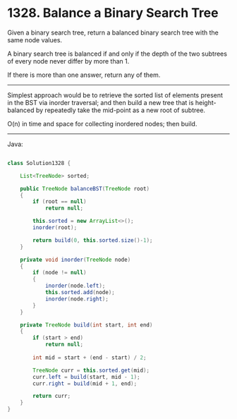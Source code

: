 # 1328. Balance a Binary Search Tree

Given a binary search tree, return a balanced binary search tree with the same
node values.

A binary search tree is balanced if and only if the depth of the two subtrees
of every node never differ by more than 1.

If there is more than one answer, return any of them.

---

Simplest approach would be to retrieve the sorted list of elements present in
the BST via inorder traversal; and then build a new tree that is
height-balanced by repeatedly take the mid-point as a new root of subtree.

O(n) in time and space for collecting inordered nodes; then build.

---

Java:

```java

class Solution1328 {

    List<TreeNode> sorted;

    public TreeNode balanceBST(TreeNode root)
    {
        if (root == null)
            return null;

        this.sorted = new ArrayList<>();
        inorder(root);

        return build(0, this.sorted.size()-1);
    }

    private void inorder(TreeNode node)
    {
        if (node != null)
        {
            inorder(node.left);
            this.sorted.add(node);
            inorder(node.right);
        }
    }

    private TreeNode build(int start, int end)
    {
        if (start > end)
            return null;
        
        int mid = start + (end - start) / 2;

        TreeNode curr = this.sorted.get(mid);
        curr.left = build(start, mid - 1);
        curr.right = build(mid + 1, end);

        return curr;
    }
}

```
